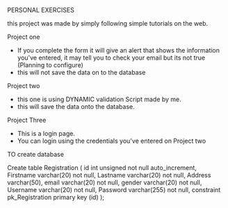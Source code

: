 PERSONAL EXERCISES

this project was made by simply following simple tutorials on the web.

Project one
- If you complete the form it will give an alert that shows the information you've entered, it may tell you to check your email but its not true (Planning to configure)
- this will not save the data on to the database

Project two
- this one is using DYNAMIC validation Script made by me.
- this will save the data onto the database.

Project Three
- This is a login page.
- You can login using the credentials you've entered on Project two


TO create database

Create table Registration (
  id int unsigned not null auto_increment,
  Firstname varchar(20) not null,
  Lastname varchar(20) not null,
  Address varchar(50),
  email varchar(20) not null,
  gender varchar(20) not null,
  Username varchar(20) not null,
  Password varchar(255) not null,
  constraint pk_Registration primary key (id)
  );
